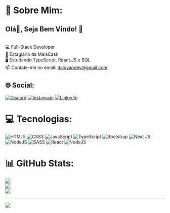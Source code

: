 # 💫 Sobre Mim:
## Olá👋, Seja Bem Vindo! 🫡<br>
<br>💻 Full-Stack Developer
<br>🔭 Estagiário da MaisCash
<br>🖥️ Estudando TypeScript, React.JS e SQL
<br>📫 Contate-me no email: italoyandev@gmail.com


## 🌐 Social:
[![Discord](https://img.shields.io/badge/Discord-%237289DA.svg?logo=discord&logoColor=white)](https://discord.gg/italoo_yaan) [![Instagram](https://img.shields.io/badge/Instagram-%23E4405F.svg?logo=Instagram&logoColor=white)](https://www.instagram.com/italoo_yaan/) [![LinkedIn](https://img.shields.io/badge/LinkedIn-%230077B5.svg?logo=linkedin&logoColor=white)](https://www.linkedin.com/in/italo-yan-a08b77251/) 

# 💻 Tecnologias:
![HTML5](https://img.shields.io/badge/html5-%23E34F26.svg?style=for-the-badge&logo=html5&logoColor=white) ![CSS3](https://img.shields.io/badge/css3-%231572B6.svg?style=for-the-badge&logo=css3&logoColor=white) ![JavaScript](https://img.shields.io/badge/javascript-%23323330.svg?style=for-the-badge&logo=javascript&logoColor=%23F7DF1E) ![TypeScript](https://img.shields.io/badge/typescript-%23007ACC.svg?style=for-the-badge&logo=typescript&logoColor=white) ![Bootstrap](https://img.shields.io/badge/bootstrap-%23563D7C.svg?style=for-the-badge&logo=bootstrap&logoColor=white) ![Next JS](https://img.shields.io/badge/Next-black?style=for-the-badge&logo=next.js&logoColor=white) ![NodeJS](https://img.shields.io/badge/node.js-6DA55F?style=for-the-badge&logo=node.js&logoColor=white) ![SASS](https://img.shields.io/badge/SASS-hotpink.svg?style=for-the-badge&logo=SASS&logoColor=white) ![React](https://img.shields.io/badge/react-%2320232a.svg?style=for-the-badge&logo=react&logoColor=%2361DAFB) ![NodeJS](https://img.shields.io/badge/node.js-6DA55F?style=for-the-badge&logo=node.js&logoColor=white)
# 📊 GitHub Stats:
![](https://github-readme-stats.vercel.app/api?username=italo-yan&theme=gotham&hide_border=true&include_all_commits=true&count_private=true)<br/>
![](https://github-readme-streak-stats.herokuapp.com/?user=italo-yan&theme=gotham&hide_border=true)<br/>
![](https://github-readme-stats.vercel.app/api/top-langs/?username=italo-yan&theme=gotham&hide_border=true&include_all_commits=true&count_private=true&layout=compact)

---
[![](https://visitcount.itsvg.in/api?id=italo-yan&icon=9&color=8)](https://visitcount.itsvg.in)
